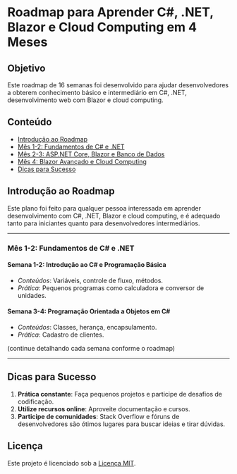 # Roadmap para Aprender C#, .NET, Blazor e Cloud Computing em 4 Meses

## Objetivo
Este roadmap de 16 semanas foi desenvolvido para ajudar desenvolvedores a obterem conhecimento básico e intermediário em C#, .NET, desenvolvimento web com Blazor e cloud computing.

## Conteúdo
- [Introdução ao Roadmap](#introdução-ao-roadmap)
- [Mês 1-2: Fundamentos de C# e .NET](#mês-1-2-fundamentos-de-c-e-net)
- [Mês 2-3: ASP.NET Core, Blazor e Banco de Dados](#mês-2-3-aspnet-core-blazor-e-banco-de-dados)
- [Mês 4: Blazor Avançado e Cloud Computing](#mês-4-blazor-avançado-e-cloud-computing)
- [Dicas para Sucesso](#dicas-para-sucesso)

## Introdução ao Roadmap
Este plano foi feito para qualquer pessoa interessada em aprender desenvolvimento com C#, .NET, Blazor e cloud computing, e é adequado tanto para iniciantes quanto para desenvolvedores intermediários.

---

### Mês 1-2: Fundamentos de C# e .NET

#### Semana 1-2: Introdução ao C# e Programação Básica
- *Conteúdos*: Variáveis, controle de fluxo, métodos.
- *Prática*: Pequenos programas como calculadora e conversor de unidades.

#### Semana 3-4: Programação Orientada a Objetos em C#
- *Conteúdos*: Classes, herança, encapsulamento.
- *Prática*: Cadastro de clientes.

(continue detalhando cada semana conforme o roadmap)

---

## Dicas para Sucesso
1. **Prática constante**: Faça pequenos projetos e participe de desafios de codificação.
2. **Utilize recursos online**: Aproveite documentação e cursos.
3. **Participe de comunidades**: Stack Overflow e fóruns de desenvolvedores são ótimos lugares para buscar ideias e tirar dúvidas.

## Licença
Este projeto é licenciado sob a [Licença MIT](link-da-licenca).
